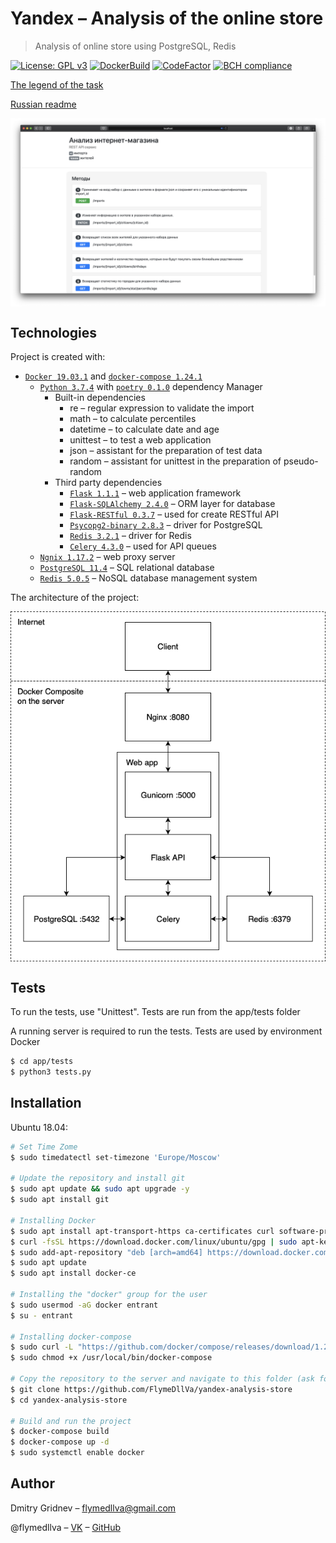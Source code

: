 # Yandex – Analysis of the online store
> Analysis of online store using PostgreSQL, Redis 

[![License: GPL v3](https://img.shields.io/badge/License-GPL%20v3-blue.svg)](https://www.gnu.org/licenses/gpl-3.0)
[![DockerBuild](https://img.shields.io/docker/cloud/build/flymedllva/yandex-analysis-store)](https://cloud.docker.com/repository/docker/flymedllva/yandex-analysis-store/general)
[![CodeFactor](https://www.codefactor.io/repository/github/flymedllva/yandex-analysis-store/badge)](https://www.codefactor.io/repository/github/flymedllva/yandex-analysis-store)
[![BCH compliance](https://bettercodehub.com/edge/badge/FlymeDllVa/yandex-analysis-store?branch=master&token=cc4f0aae99176645b88c251b5a93cf41ec2b8a36)](https://bettercodehub.com/)

[The legend of the task](https://github.com/FlymeDllVa/yandex-analysis-store/blob/master/app/static/TASK.pdf)

[Russian readme](https://github.com/FlymeDllVa/yandex-analysis-store/blob/master/README_RU.md)

<img src="./app/static/images/preview.png" align="center" />

## Technologies
Project is created with:
* [``Docker 19.03.1``](https://github.com/docker) and [``docker-compose 1.24.1``](https://github.com/docker/compose)
    * [``Python 3.7.4``](https://github.com/python) with [``poetry 0.1.0``](https://github.com/sdispater/poetry) dependency Manager
        * Built-in dependencies
            * re – regular expression to validate the import
            * math – to calculate percentiles
            * datetime – to calculate date and age
            * unittest – to test a web application
            * json – assistant for the preparation of test data
            * random – assistant for unittest in the preparation of pseudo-random
        * Third party dependencies
            * [``Flask 1.1.1``](https://github.com/pallets/flask) – web application framework
            * [``Flask-SQLAlchemy 2.4.0``](https://github.com/pallets/flask-sqlalchemy) – ORM layer for database
            * [``Flask-RESTful 0.3.7``](https://github.com/flask-restful/flask-restful) – used for create RESTful API
            * [``Psycopg2-binary 2.8.3``](https://github.com/psycopg/psycopg2) – driver for PostgreSQL
            * [``Redis 3.2.1``](https://github.com/andymccurdy/redis-py) – driver for Redis
            * [``Сelery 4.3.0``](https://github.com/celery/celery) – used for API queues
    * [``Ngnix 1.17.2``](https://github.com/nginx/nginx) – web proxy server
    * [``PostgreSQL 11.4``](https://github.com/postgres/postgres) – SQL relational database
    * [``Redis 5.0.5``](https://github.com/antirez/redis) – NoSQL database management system

The architecture of the project:

<img src="./app/static/images/architecture.png" align="center" />

## Tests

To run the tests, use "Unittest". Tests are run from the app/tests folder

A running server is required to run the tests. Tests are used by environment Docker

```sh
$ cd app/tests
$ python3 tests.py
```

## Installation

Ubuntu 18.04:

```sh
# Set Time Zome
$ sudo timedatectl set-timezone 'Europe/Moscow' 

# Update the repository and install git
$ sudo apt update && sudo apt upgrade -y
$ sudo apt install git

# Installing Docker
$ sudo apt install apt-transport-https ca-certificates curl software-properties-common
$ curl -fsSL https://download.docker.com/linux/ubuntu/gpg | sudo apt-key add -
$ sudo add-apt-repository "deb [arch=amd64] https://download.docker.com/linux/ubuntu bionic stable"
$ sudo apt update
$ sudo apt install docker-ce

# Installing the "docker" group for the user
$ sudo usermod -aG docker entrant
$ su - entrant

# Installing docker-compose
$ sudo curl -L "https://github.com/docker/compose/releases/download/1.24.1/docker-compose-$(uname -s)-$(uname -m)" -o /usr/local/bin/docker-compose
$ sudo chmod +x /usr/local/bin/docker-compose

# Copy the repository to the server and navigate to this folder (ask for login and password from git)
$ git clone https://github.com/FlymeDllVa/yandex-analysis-store
$ cd yandex-analysis-store

# Build and run the project
$ docker-compose build
$ docker-compose up -d
$ sudo systemctl enable docker
```

## Author 

Dmitry Gridnev – flymedllva@gmail.com

@flymedllva – [VK](https://vk.com/flymedllva) – [GitHub](https://github.com/FlymeDllVa)

